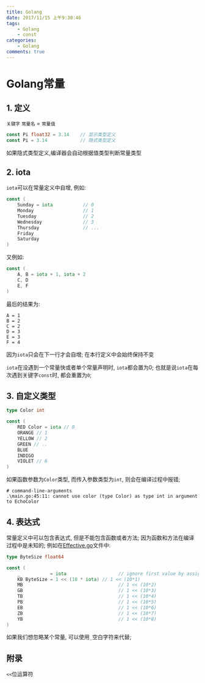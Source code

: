 ```yaml
---
title: Golang
date: 2017/11/15 上午9:30:46
tags:
    - Golang
    - const
categories:
    - Golang
comments: true
---
```


# Golang常量

## 1. 定义
`关键字` `常量名` = `常量值`
```go
const Pi float32 = 3.14    // 显示类型定义
const Pi = 3.14            // 隐式类型定义
```

如果隐式类型定义,编译器会自动根据值类型判断常量类型

## 2. iota

`iota`可以在常量定义中自增, 例如:
```go
const (
    Sunday = iota           // 0
    Monday                  // 1
    Tuesday                 // 2
    Wednesday               // 3
    Thursday                // ...
    Friday
    Saturday
)
```

又例如:

```go
const (
    A, B = iota + 1, iota + 2
    C, D
    E, F
)
```
最后的结果为:
```
A = 1
B = 2
C = 2
D = 3
E = 3
F = 4
```
因为`iota`只会在下一行才会自增; 在本行定义中会始终保持不变

`iota`在没遇到一个常量快或者单个常量声明时, `iota`都会置为0; 也就是说`iota`在每次遇到关键字`const`时, 都会重置为`0`;

## 3. 自定义类型

```go
type Color int

const (
    RED Color = iota // 0
    ORANGE // 1
    YELLOW // 2
    GREEN // ..
    BLUE
    INDIGO
    VIOLET // 6
)
```

如果函数参数为`Color`类型, 而传入参数类型为`int`, 则会在编译过程中报错;

```
# command-line-arguments
.\main.go:45:11: cannot use color (type Color) as type int in argument to EchoColor
```

## 4. 表达式
常量定义中可以包含表达式, 但是不能包含函数或者方法; 因为函数和方法在编译过程中是未知的; 例如在[Effective.go](https://golang.org/doc/effective_go.html#constants)文件中:
```go
type ByteSize float64

const (
    _           = iota                   // ignore first value by assigning to blank identifier
    KB ByteSize = 1 << (10 * iota) // 1 << (10*1)
    MB                                   // 1 << (10*2)
    GB                                   // 1 << (10*3)
    TB                                   // 1 << (10*4)
    PB                                   // 1 << (10*5)
    EB                                   // 1 << (10*6)
    ZB                                   // 1 << (10*7)
    YB                                   // 1 << (10*8)
)
```

如果我们想忽略某个常量, 可以使用`_`空白字符来代替;

## 附录
`<<`位运算符
